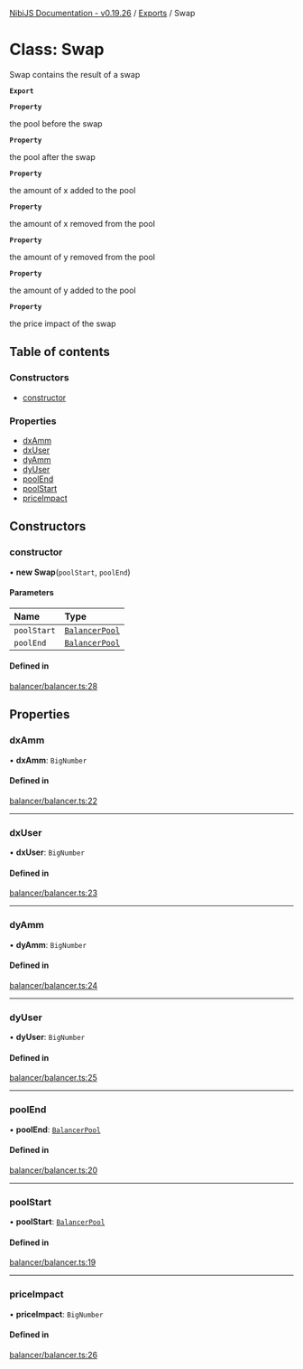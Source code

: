 [NibiJS Documentation - v0.19.26](../intro.md) / [Exports](../modules.md) / Swap

# Class: Swap

Swap contains the result of a swap

**`Export`**

**`Property`**

the pool before the swap

**`Property`**

the pool after the swap

**`Property`**

the amount of x added to the pool

**`Property`**

the amount of x removed from the pool

**`Property`**

the amount of y removed from the pool

**`Property`**

the amount of y added to the pool

**`Property`**

the price impact of the swap

## Table of contents

### Constructors

- [constructor](Swap.md#constructor)

### Properties

- [dxAmm](Swap.md#dxamm)
- [dxUser](Swap.md#dxuser)
- [dyAmm](Swap.md#dyamm)
- [dyUser](Swap.md#dyuser)
- [poolEnd](Swap.md#poolend)
- [poolStart](Swap.md#poolstart)
- [priceImpact](Swap.md#priceimpact)

## Constructors

### constructor

• **new Swap**(`poolStart`, `poolEnd`)

#### Parameters

| Name | Type |
| :------ | :------ |
| `poolStart` | [`BalancerPool`](BalancerPool.md) |
| `poolEnd` | [`BalancerPool`](BalancerPool.md) |

#### Defined in

[balancer/balancer.ts:28](https://github.com/NibiruChain/ts-sdk/blob/24aeea9/packages/nibijs/src/balancer/balancer.ts#L28)

## Properties

### dxAmm

• **dxAmm**: `BigNumber`

#### Defined in

[balancer/balancer.ts:22](https://github.com/NibiruChain/ts-sdk/blob/24aeea9/packages/nibijs/src/balancer/balancer.ts#L22)

___

### dxUser

• **dxUser**: `BigNumber`

#### Defined in

[balancer/balancer.ts:23](https://github.com/NibiruChain/ts-sdk/blob/24aeea9/packages/nibijs/src/balancer/balancer.ts#L23)

___

### dyAmm

• **dyAmm**: `BigNumber`

#### Defined in

[balancer/balancer.ts:24](https://github.com/NibiruChain/ts-sdk/blob/24aeea9/packages/nibijs/src/balancer/balancer.ts#L24)

___

### dyUser

• **dyUser**: `BigNumber`

#### Defined in

[balancer/balancer.ts:25](https://github.com/NibiruChain/ts-sdk/blob/24aeea9/packages/nibijs/src/balancer/balancer.ts#L25)

___

### poolEnd

• **poolEnd**: [`BalancerPool`](BalancerPool.md)

#### Defined in

[balancer/balancer.ts:20](https://github.com/NibiruChain/ts-sdk/blob/24aeea9/packages/nibijs/src/balancer/balancer.ts#L20)

___

### poolStart

• **poolStart**: [`BalancerPool`](BalancerPool.md)

#### Defined in

[balancer/balancer.ts:19](https://github.com/NibiruChain/ts-sdk/blob/24aeea9/packages/nibijs/src/balancer/balancer.ts#L19)

___

### priceImpact

• **priceImpact**: `BigNumber`

#### Defined in

[balancer/balancer.ts:26](https://github.com/NibiruChain/ts-sdk/blob/24aeea9/packages/nibijs/src/balancer/balancer.ts#L26)
